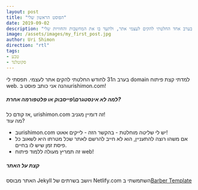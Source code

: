 ```yaml
---
layout: post
title: "הפוסט הראשון שלי"
date: 2019-09-02
description: "בערב אחד החלטתי להקים לעצמי אתר, ולתעד בו את המחשבות והחוויות שלי :)"
image: /assets/images/my_first_post.jpg
author: Uri Shimon
direction: "rtl"
tags: 
- טבע
- סקוטלנד
---
```

בערב ה31 לחודש החלטתי להקים אתר לעצמי.
תפסתי לי domain
למדתי קצת פיתוח web. והנה אני כותב פוסט בurishimon.com!
##### למה לא אינסטגרם\פייסבוק או פלטפורמה אחרת?
אז קודם כל, urishimon.com זה דומיין מגניב!  
מה עוד?  
* בurishimon.com יש לי שליטה מוחלטת - בהקשר הזה - לייקים אאוט!
* אם משהו רוצה להתעניין, הוא לא חייב להרשם לאתר שכל מטרתו היא לשאוב כל פיסת זמן שיש לו בחיים.
* זה תמריץ מעולה ללמוד פיתוח web!


##### קצת על האתר
האתר מבוסס Jekyll ויושב בשרתים של Netlify.com
השתמשתי ב[Barber Template](http://barber.samesies.io/ "Barber Template")
